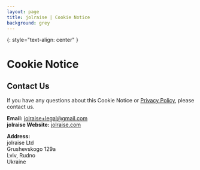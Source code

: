 ```yaml
---
layout: page
title: jolraise | Cookie Notice
background: grey
---
```


{: style="text-align: center" }
# Cookie Notice


## Contact Us
If you have any questions about this Cookie Notice or [Privacy Policy](https://jolraise.com/privacypolicy), please contact us.


**Email:** <a href="mailto:jolraise+legal@gmail.com">jolraise+legal@gmail.com</a>  
**jolraise Website:** [jolraise.com](https://jolraise.com)

**Address:**  
jolraise Ltd  
Grushevskogo 129a  
Lviv, Rudno  
Ukraine  